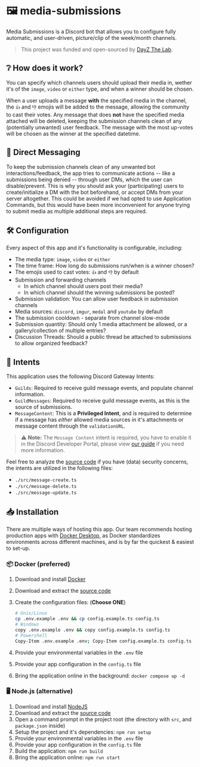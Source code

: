 # 🖼️ media-submissions

Media Submissions is a Discord bot that allows you to configure fully automatic, and user-driven, picture/clip of the week/month channels.

> This project was funded and open-sourced by [DayZ The Lab](https://dayzthelab.com).

## ❔ How does it work?

You can specify which channels users should upload their media in, wether it's of the `image`, `video` or `either` type, and when a winner should be chosen.

When a user uploads a message **with** the specified media in the channel, the `👍` and `👎` emojis will be added to the message, allowing the community to cast their votes. Any message that does **not** have the specified media attached will be deleted, keeping the submission channels clean of any (potentially unwanted) user feedback. The message with the most up-votes will be chosen as the winner at the specified datetime.

## 💬 Direct Messaging

To keep the submission channels clean of any unwanted bot interactions/feedback, the app tries to communicate actions -- like a submissions being denied -- through user DMs, which the user can disable/prevent. This is why you should ask your (participating) users to create/initialize a DM with the bot beforehand, or accept DMs from your server altogether. This could be avoided if we had opted to use Application Commands, but this would have been more inconvenient for anyone trying to submit media as multiple additional steps are required.

## 🛠️ Configuration

Every aspect of this app and it's functionality is configurable, including:

- The media type: `image`, `video` or `either`
- The time frame: How long do submissions run/when is a winner chosen?
- The emojis used to cast votes: `👍` and `👎` by default
- Submission and forwarding channels
  - In which channel should users post their media?
  - In which channel should the winning submissions be posted?
- Submission validation: You can allow user feedback in submission channels
- Media sources: `discord`, `imgur`, `medal` and `youtube` by default
- The submission cooldown - separate from channel slow-mode
- Submission quantity: Should only 1 media attachment be allowed, or a gallery/collection of multiple entries?
- Discussion Threads: Should a public thread be attached to submissions to allow organized feedback?

## 🙋 Intents

This application uses the following Discord Gateway Intents:

- `Guilds`: Required to receive guild message events, and populate channel information.
- `GuildMessages`: Required to receive guild message events, as this is the source of submissions.
- `MessageContent`: This is a **Privileged Intent**, and is required to determine if a message has *either* allowed media sources in it's attachments or message content through the `validationURL`.

> ⚠️ **Note:** The `Message Content` intent is required, you have to enable it in the Discord Developer Portal, please view [our guide](https://wiki.mirasaki.dev/docs/discord-create-application#intents) if you need more information.

Feel free to analyze the [source code](./src) if you have (data) security concerns, the intents are utilized in the following files:

- `./src/message-create.ts`
- `./src/message-delete.ts`
- `./src/message-update.ts`

## 📥 Installation

There are multiple ways of hosting this app. Our team recommends hosting production apps with [Docker Desktop](https://www.docker.com/products/docker-desktop/), as Docker standardizes environments across different machines, and is by far the quickest & easiest to set-up.

### 📦 Docker (preferred)

1. Download and install [Docker](https://www.docker.com/products/docker-desktop/)
2. Download and extract the [source code](https://github.com/Mirasaki-Development/media-submissions/releases)
3. Create the configuration files: (**Choose ONE**)

    ```bash
    # Unix/Linux
    cp .env.example .env && cp config.example.ts config.ts
    # Windows
    copy .env.example .env && copy config.example.ts config.ts
    # Powershell
    Copy-Item .env.example .env; Copy-Item config.example.ts config.ts
    ```

4. Provide your environmental variables in the `.env` file
5. Provide your app configuration in the `config.ts` file
6. Bring the application online in the background: `docker compose up -d`

### 🖥️ Node.js (alternative)

1. Download and install [NodeJS](https://nodejs.org/en/download/prebuilt-installer/current)
2. Download and extract the [source code](https://github.com/Mirasaki-Development/media-submissions/releases)
3. Open a command prompt in the project root (the directory with `src`, and `package.json` inside)
4. Setup the project and it's dependencies: `npm run setup`
5. Provide your environmental variables in the `.env` file
6. Provide your app configuration in the `config.ts` file
7. Build the application: `npm run build`
8. Bring the application online: `npm run start`
